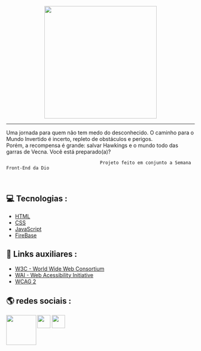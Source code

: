 <p align="center">
    <img width="300" src="https://micheleambrosio.github.io/semana-frontend-mundo-invertido/assets/images/banner/logo.svg">
</p>

-------
   Uma jornada para quem não tem medo do desconhecido. O caminho para o Mundo Invertido é incerto, repleto de obstáculos e perigos. 
            <br> 
            Porém, a recompensa é grande: salvar Hawkings e o mundo todo das garras de Vecna. Você está preparado(a)? 

                                       Projeto feito em conjunto a Semana Front-End da Dio

<br>

## 💻 Tecnologias :
- <a href= "https://developer.mozilla.org/pt-BR/docs/Web/HTML"  target="_blank" >  HTML  </a>
- <a href= "https://www.w3schools.com/css/"  target="_blank" > CSS </a>
- <a href= "https://www.javascript.com/"  target="_blank" > JavaScript </a>
- <a href= "firebase.google.com"  target="_blank" > FireBase </a>

## 🔗 Links auxiliares : 

- [W3C - World Wide Web Consortium](http://w3c.org)
- [WAI - Web Acessibility Initiative](https://www.w3.org/WAI/)
- [WCAG 2](https://www.w3.org/WAI/WCAG21/quickref/) 
## 🌎 redes sociais : 
<p>
    <img align=left margin=10 width=80 src="https://avatars.githubusercontent.com/u/95835981?s=400&u=97f1db284100d39d55f90f54d2c65f1726d62370&v=4">
    <div>
  <a href = "mailto:joao_entreprise@hotmail.com"><img  height = "35" src="https://img.shields.io/badge/Microsoft_Outlook-0078D4?style=for-the-badge&logo=microsoft-outlook&logoColor=white"></a>
  <a href=https://www.linkedin.com/in/joao-dev-starter target="_blank"><img  height = "35" src="https://img.shields.io/badge/-LinkedIn-%230077B5?style=for-the-badge&logo=linkedin&logoColor=white" target="_blank"></a> 
</div
  
</p>
